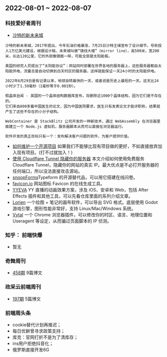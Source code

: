 ## 2022-08-01 ~ 2022-08-07

### 科技爱好者周刊
* [沙特的新未来城](https://github.com/ruanyf/weekly/blob/master/docs/issue-217.md)
```
沙特的新未来城，2017年提出，今年石油价格暴涨，7月25日沙特王储宣布了设计细节，号称投入1万亿美元建设，根据设计稿，未来城叫做“镜线大楼”（mirror line），高500米，宽200米，长达120公里，它的外部像镜面一样，可能全部是太阳能板。

美国的研究人员提出了“太阳能协议”：网站同时部署在世界各地的服务器上，这些服务器都由太阳能供电，流量总是自动切换到白天时区的服务器，这样就能保证一天24小时的太阳能供电。

2022年6月29日是有记录以来，地球自转最快的一天，或者说是历史上最短的一天。这天比24小时少了1.59毫秒（1毫秒等于0.001秒）。

假晶体丑闻 - 英国的一个晶体结构数据库宣布，将删除近1000个晶体结构，因为它们是不存在的。
它们来自800多篇中国医生的论文，因为中国医院要求，医生只有发表论文才能评职称，结果就产生了这些不存在的小分子结构。

WebContainer 是 StackBlitz 公司开发的一种新技术，通过 WebAssembly 在浏览器里面建立一个 Node.js 虚拟机，服务器脚本从而可以直接在浏览器运行。

软件开发的真正目标只有一个：发布解决客户问题的软件，为客户提供价值。
```
* [如何维护一个开源项目](https://xuanwo.io/reports/2022-30/) 如果我们不能够比现有项目做的更好，不如直接放弃加入现有项目。(打不过就加入！)
* [使用 Cloudflare Tunnel 隐藏你的服务器](https://www.sakowi.cz/blog/cloudflared-docker-compose-tutorial) 本文介绍如何使用免费服务 Cloudflare Tunnel，隐藏你的网站的真实 IP。最大优点是不必打开服务器的任何端口，所以没法直接攻击源站。
* [snoopForms](https://snoopforms.com/)Typeform 的开源替代品，可以用它搭建在线问卷。
* [favicon.io](https://favicon.io/) 网站图标 Favicon 的在线生成工具。
* [YYEVA](https://github.com/yylive/yyeva) YY 直播的动画效果方案，涉及 iOS、安卓和 Web，包括 After Effects 插件和其他工具，可以先看仓库里面的系列介绍文章。
* [Lorien](https://github.com/mbrlabs/Lorien) 一个绘图 + 笔记的画布软件，可以导出 SVG 格式。底层使用 Godot 游戏引擎，图形性能非常好，支持 Linux/Mac/Windows 系统。
* [Vytal](https://vytal.io/) 一个 Chrome 浏览器插件，可以修改你的时区、语言、地理位置和 Useragent 等设定，从而骗过页面脚本的 IP 侦测。



### 知乎： 前端快爆
* 暂无

### 奇舞周刊
* [458期](https://weekly.75.team/issue458.html) 9篇博文


### 政采云前端周刊
* [197期](https://weekly.zoo.team/detail/197) 5篇博文


### 前端周头条
* cookie替代计划再推迟；
* 每日优鲜曾寻求政策支持；
* 库克：官网打折不是为了清库存；
* ins用户拒绝抖音化；
* 俄罗斯直接开发6G
